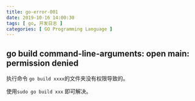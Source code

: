 ```yaml
---
title: go-error-001
date: 2019-10-16 14:00:30
tags: [ go, 开发日志 ]
categories: [ GO Programming Language ]
---
```




## go build command-line-arguments: open main: permission denied

执行命令 `go build xxxx`的文件夹没有权限导致的。

使用`sudo go build xxx` 即可解决。

